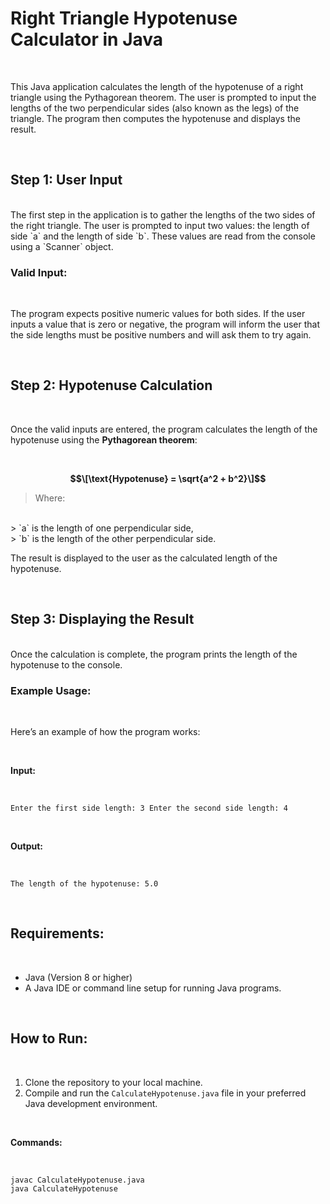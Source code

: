 # Right Triangle Hypotenuse Calculator in Java

<br>

This Java application calculates the length of the hypotenuse of a right triangle using the Pythagorean theorem. The user is prompted to input the lengths of the two perpendicular sides (also known as the legs) of the triangle. The program then computes the hypotenuse and displays the result.

<br>

## Step 1: User Input

<br>
The first step in the application is to gather the lengths of the two sides of the right triangle. The user is prompted to input two values: the length of side `a` and the length of side `b`. These values are read from the console using a `Scanner` object.

<br>

### Valid Input:

<br>

The program expects positive numeric values for both sides. If the user inputs a value that is zero or negative, the program will inform the user that the side lengths must be positive numbers and will ask them to try again.

<br>

## Step 2: Hypotenuse Calculation

<br>

Once the valid inputs are entered, the program calculates the length of the hypotenuse using the **Pythagorean theorem**:

<br>

**$$\[\text{Hypotenuse} = \sqrt{a^2 + b^2}\]$$**

>Where:
<br>
> `a` is the length of one perpendicular side,
<br>
> `b` is the length of the other perpendicular side.
<br>

The result is displayed to the user as the calculated length of the hypotenuse.

<br>

## Step 3: Displaying the Result

<br>
Once the calculation is complete, the program prints the length of the hypotenuse to the console.

<br>

### Example Usage:

<br>

Here’s an example of how the program works:

<br>

**Input:**

<br>

`Enter the first side length: 3 Enter the second side length: 4`

<br>

**Output:**

<br>

`The length of the hypotenuse: 5.0`

<br>

## Requirements:

<br>

- Java (Version 8 or higher)
- A Java IDE or command line setup for running Java programs.

<br>

## How to Run:

<br>

1. Clone the repository to your local machine.
2. Compile and run the `CalculateHypotenuse.java` file in your preferred Java development environment.

<br>

**Commands:**

<br>

```
javac CalculateHypotenuse.java
java CalculateHypotenuse
